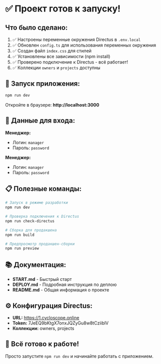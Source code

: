 # ✅ Проект готов к запуску!

## Что было сделано:

1. ✅ Настроены переменные окружения Directus в `.env.local`
2. ✅ Обновлен `config.ts` для использования переменных окружения
3. ✅ Создан файл `index.css` для стилей
4. ✅ Установлены все зависимости (npm install)
5. ✅ Проверено подключение к Directus - всё работает!
6. ✅ Коллекции `owners` и `projects` доступны

## 🚀 Запуск приложения:

```bash
npm run dev
```

Откройте в браузере: **http://localhost:3000**

## 🔐 Данные для входа:

**Менеджер:**
- Логин: `manager`
- Пароль: `password`

**Менеджер:**
- Логин: `manager`  
- Пароль: `password`

## 📋 Полезные команды:

```bash
# Запуск в режиме разработки
npm run dev

# Проверка подключения к Directus
npm run check-directus

# Сборка для продакшена
npm run build

# Предпросмотр продакшен-сборки
npm run preview
```

## 📚 Документация:

- **START.md** - Быстрый старт
- **DEPLOY.md** - Подробная инструкция по деплою
- **README.md** - Общая информация о проекте

## ⚙️ Конфигурация Directus:

- **URL:** https://1.cycloscope.online
- **Token:** 7JeEQ9bKtgX7onxJQZyGu8w8tCziiblV
- **Коллекции:** owners, projects

## 🎉 Всё готово к работе!

Просто запустите `npm run dev` и начинайте работать с приложением.
